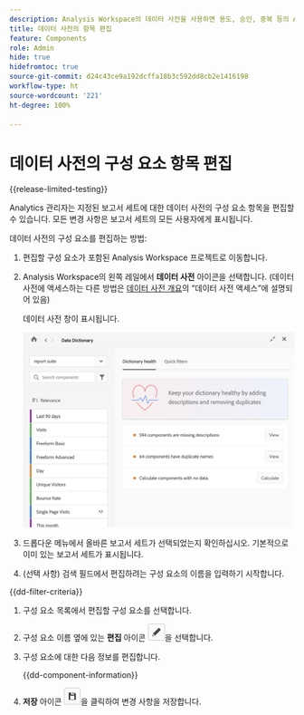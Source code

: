 ```yaml
---
description: Analysis Workspace의 데이터 사전을 사용하면 용도, 승인, 중복 등의 Analysis Workspace의 다양한 구성 요소를 분류하고 추적할 수 있습니다.
title: 데이터 사전의 항목 편집
feature: Components
role: Admin
hide: true
hidefromtoc: true
source-git-commit: d24c43ce9a192dcffa18b3c592dd8cb2e1416198
workflow-type: ht
source-wordcount: '221'
ht-degree: 100%

---
```


# 데이터 사전의 구성 요소 항목 편집

{{release-limited-testing}}

Analytics 관리자는 지정된 보고서 세트에 대한 데이터 사전의 구성 요소 항목을 편집할 수 있습니다. 모든 변경 사항은 보고서 세트의 모든 사용자에게 표시됩니다.

데이터 사전의 구성 요소를 편집하는 방법:

1. 편집할 구성 요소가 포함된 Analysis Workspace 프로젝트로 이동합니다.

1. Analysis Workspace의 왼쪽 레일에서 **데이터 사전** 아이콘을 선택합니다. (데이터 사전에 액세스하는 다른 방법은 [데이터 사전 개요](/help/analyze/analysis-workspace/components/data-dictionary/data-dictionary-overview.md)의 “데이터 사전 액세스”에 설명되어 있음)

   데이터 사전 창이 표시됩니다.

   ![데이터 사전 관리자 보기](assets/data-dictionary-admin.png)

1. 드롭다운 메뉴에서 올바른 보고서 세트가 선택되었는지 확인하십시오. 기본적으로 이미 있는 보고서 세트가 표시됩니다.

1. (선택 사항) 검색 필드에서 편집하려는 구성 요소의 이름을 입력하기 시작합니다.

{{dd-filter-criteria}}

1. 구성 요소 목록에서 편집할 구성 요소를 선택합니다.

1. 구성 요소 이름 옆에 있는 **편집** 아이콘 ![데이터 사전 편집 아이콘](assets/data-dictionary-edit-icon.png)을 선택합니다.

1. 구성 요소에 대한 다음 정보를 편집합니다.

   {{dd-component-information}}

1. **저장** 아이콘 ![데이터 사전 저장 아이콘](assets/data-dictionary-save-icon.png)을 클릭하여 변경 사항을 저장합니다.
